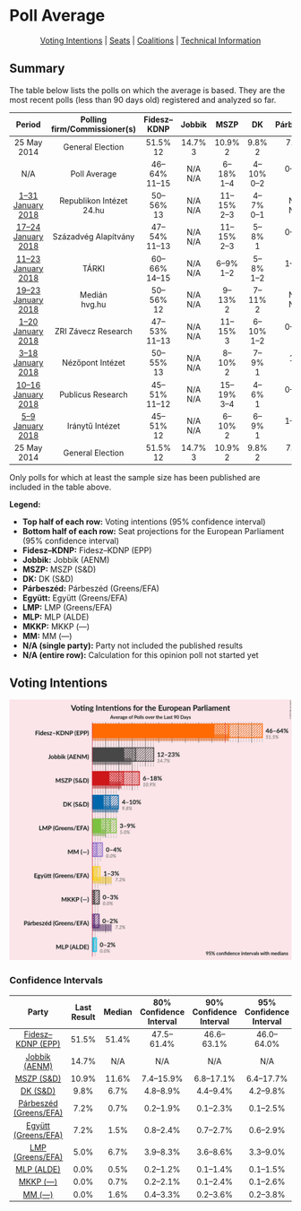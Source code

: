 # Poll Average

<p align="center"><a href="#voting-intentions">Voting Intentions</a> | <a href="#seats">Seats</a> | <a href="#coalitions">Coalitions</a> | <a href="#technical-information">Technical Information</a></p>

## Summary

The table below lists the polls on which the average is based. They are the most recent polls (less than 90 days old) registered and analyzed so far.

| Period     | Polling firm/Commissioner(s) | Fidesz–KDNP | Jobbik | MSZP | DK | Párbeszéd | Együtt | LMP | MLP | MKKP | MM |
|:----------:|:----------------------------:|:--:|:--:|:--:|:--:|:--:|:--:|:--:|:--:|:--:|:--:|
| 25 May 2014 | General Election | 51.5% <br> 12 | 14.7% <br> 3 | 10.9% <br> 2 | 9.8% <br> 2 | 7.2% <br> 1 | 7.2% <br> 0 | 5.0% <br> 1 | 0.0% <br> 0 | 0.0% <br> 0 | 0.0% <br> 0 |
| N/A | Poll Average | 46–64% <br> 11–15 | N/A <br> N/A | 6–18% <br> 1–4 | 4–10% <br> 0–2 | 0–2% <br> 0 | 1–3% <br> 0 | 3–9% <br> 0–2 | 0–2% <br> 0 | 0–3% <br> 0 | 0–4% <br> 0 |
| [1–31 January 2018](2018-01-31-RepublikonIntézet.html) | Republikon Intézet <br> 24.hu | 50–56% <br> 13 | N/A <br> N/A | 11–15% <br> 2–3 | 4–7% <br> 0–1 | N/A <br> N/A | 1–3% <br> 0 | 3–5% <br> 0–1 | 1–2% <br> 0 | 0–1% <br> 0 | 2–4% <br> 0 |
| [17–24 January 2018](2018-01-24-SzázadvégAlapítvány.html) | Századvég Alapítvány | 47–54% <br> 11–13 | N/A <br> N/A | 11–15% <br> 2–3 | 5–8% <br> 1 | 0–1% <br> 0 | 1–2% <br> 0 | 6–10% <br> 1–2 | 0–1% <br> 0 | 0–1% <br> 0 | 0–1% <br> 0 |
| [11–23 January 2018](2018-01-23-TÁRKI.html) | TÁRKI | 60–66% <br> 14–15 | N/A <br> N/A | 6–9% <br> 1–2 | 5–8% <br> 1–2 | 1–3% <br> 0 | 1–3% <br> 0 | 3–5% <br> 0–1 | 0–1% <br> 0 | 0–1% <br> 0 | 1–2% <br> 0 |
| [19–23 January 2018](2018-01-23-Medián.html) | Medián <br> hvg.hu | 50–56% <br> 12 | N/A <br> N/A | 9–13% <br> 2 | 7–11% <br> 2 | N/A <br> N/A | 1–2% <br> 0 | 5–7% <br> 1 | 0–1% <br> 0 | 0–1% <br> 0 | 1–2% <br> 0 |
| [1–20 January 2018](2018-01-20-ZRIZáveczResearch.html) | ZRI Závecz Research | 47–53% <br> 11–13 | N/A <br> N/A | 11–15% <br> 3 | 6–10% <br> 1–2 | 0–1% <br> 0 | 1–2% <br> 0 | 6–9% <br> 1 | 1–2% <br> 0 | 1–2% <br> 0 | 1–3% <br> 0 |
| [3–18 January 2018](2018-01-18-NézőpontIntézet.html) | Nézőpont Intézet | 50–55% <br> 13 | N/A <br> N/A | 8–10% <br> 2 | 7–9% <br> 1 | 1% <br> 0 | 1% <br> 0 | 7–9% <br> 2 | 1% <br> 0 | 1–3% <br> 0 | 2–4% <br> 0 |
| [10–16 January 2018](2018-01-16-PublicusResearch.html) | Publicus Research | 45–51% <br> 11–12 | N/A <br> N/A | 15–19% <br> 3–4 | 4–6% <br> 1 | 0–1% <br> 0 | 1–3% <br> 0 | 6–9% <br> 1 | 0–1% <br> 0 | 1–2% <br> 0 | 1–2% <br> 0 |
| [5–9 January 2018](2018-01-09-IránytűIntézet.html) | Iránytű Intézet | 45–51% <br> 12 | N/A <br> N/A | 6–10% <br> 2 | 6–9% <br> 1 | 1–2% <br> 0 | 1–3% <br> 0 | 6–9% <br> 1 | 0–1% <br> 0 | 1–3% <br> 0 | 2–4% <br> 0 |
| 25 May 2014 | General Election | 51.5% <br> 12 | 14.7% <br> 3 | 10.9% <br> 2 | 9.8% <br> 2 | 7.2% <br> 1 | 7.2% <br> 0 | 5.0% <br> 1 | 0.0% <br> 0 | 0.0% <br> 0 | 0.0% <br> 0 |

Only polls for which at least the sample size has been published are included in the table above.

**Legend:**
+ **Top half of each row:** Voting intentions (95% confidence interval)
+ **Bottom half of each row:** Seat projections for the European Parliament (95% confidence interval)
+ **Fidesz–KDNP:** Fidesz–KDNP (EPP)
+ **Jobbik:** Jobbik (AENM)
+ **MSZP:** MSZP (S&D)
+ **DK:** DK (S&D)
+ **Párbeszéd:** Párbeszéd (Greens/EFA)
+ **Együtt:** Együtt (Greens/EFA)
+ **LMP:** LMP (Greens/EFA)
+ **MLP:** MLP (ALDE)
+ **MKKP:** MKKP (—)
+ **MM:** MM (—)
+ **N/A (single party):** Party not included the published results
+ **N/A (entire row):** Calculation for this opinion poll not started yet

## Voting Intentions

![Graph with voting intentions not yet produced](average.png "Voting Intentions")

### Confidence Intervals

| Party | Last Result | Median | 80% Confidence Interval | 90% Confidence Interval | 95% Confidence Interval | 99% Confidence Interval |
|:-----:|:-----------:|:------:|:-----------------------:|:-----------------------:|:-----------------------:|:-----------------------:|
| <a href="#fidesz–kdnp-(epp)">Fidesz–KDNP (EPP)</a> | 51.5% | 51.4% | 47.5–61.4% |46.6–63.1% | 46.0–64.0% | 44.8–65.4% |
| <a href="#jobbik-(aenm)">Jobbik (AENM)</a> | 14.7% | N/A | N/A |N/A | N/A | N/A |
| <a href="#mszp-(s&d)">MSZP (S&D)</a> | 10.9% | 11.6% | 7.4–15.9% |6.8–17.1% | 6.4–17.7% | 5.8–18.9% |
| <a href="#dk-(s&d)">DK (S&D)</a> | 9.8% | 6.7% | 4.8–8.9% |4.4–9.4% | 4.2–9.8% | 3.7–10.6% |
| <a href="#párbeszéd-(greens/efa)">Párbeszéd (Greens/EFA)</a> | 7.2% | 0.7% | 0.2–1.9% |0.1–2.3% | 0.1–2.5% | 0.1–3.0% |
| <a href="#együtt-(greens/efa)">Együtt (Greens/EFA)</a> | 7.2% | 1.5% | 0.8–2.4% |0.7–2.7% | 0.6–2.9% | 0.5–3.3% |
| <a href="#lmp-(greens/efa)">LMP (Greens/EFA)</a> | 5.0% | 6.7% | 3.9–8.3% |3.6–8.6% | 3.3–9.0% | 2.9–9.6% |
| <a href="#mlp-(alde)">MLP (ALDE)</a> | 0.0% | 0.5% | 0.2–1.2% |0.1–1.4% | 0.1–1.5% | 0.1–1.9% |
| <a href="#mkkp-(—)">MKKP (—)</a> | 0.0% | 0.7% | 0.2–2.1% |0.1–2.4% | 0.1–2.6% | 0.1–3.0% |
| <a href="#mm-(—)">MM (—)</a> | 0.0% | 1.6% | 0.4–3.3% |0.2–3.6% | 0.2–3.8% | 0.1–4.3% |


